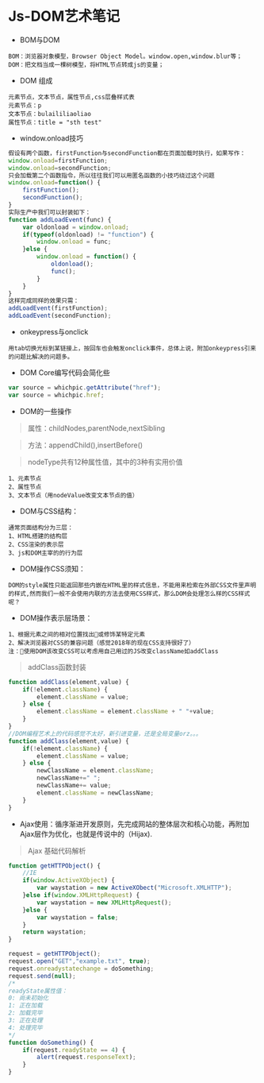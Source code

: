 # Js-DOM艺术笔记

* BOM与DOM
```
BOM：浏览器对象模型，Browser Object Model。window.open,window.blur等；
DOM：把文档当成一棵树模型，将HTML节点转成js的变量；
```

* DOM 组成
```
元素节点，文本节点，属性节点,css层叠样式表
元素节点：p
文本节点：bulaililiaoliao
属性节点：title = "sth test"
```

* window.onload技巧
```js
假设有两个函数，firstFunction与secondFunction都在页面加载时执行，如果写作：
window.onload=firstFunction;
window.onload=secondFunction;
只会加载第二个函数指令，所以往往我们可以用匿名函数的小技巧绕过这个问题
window.onload=function() {
    firstFunction();
    secondFunction();
}
实际生产中我们可以封装如下：
function addLoadEvent(func) {
    var oldonload = window.onload;
    if(typeof(oldonload) != "function") {
        window.onload = func;
    }else {
        window.onload = function() {
            oldonload();
            func();
        }
    }
}
这样完成同样的效果只需：
addLoadEvent(firstFunction);
addLoadEvent(secondFunction);
```

* onkeypress与onclick
```
用tab切换光标到某链接上，按回车也会触发onclick事件，总体上说，附加onkeypress引来的问题比解决的问题多。
```

* DOM Core编写代码会简化些
```js
var source = whichpic.getAttribute("href");
var source = whichpic.href;
```
* DOM的一些操作
>属性：childNodes,parentNode,nextSibling

>方法：appendChild(),insertBefore()

>nodeType共有12种属性值，其中的3种有实用价值
```
1、元素节点
2、属性节点
3、文本节点（用nodeValue改变文本节点的值）
``` 
* DOM与CSS结构：
```
通常页面结构分为三层：
1、HTML搭建的结构层
2、CSS渲染的表示层
3、js和DOM主宰的的行为层
```
* DOM操作CSS须知：
```
DOM的style属性只能返回那些内嵌在HTML里的样式信息，不能用来检索在外部CSS文件里声明的样式,然而我们一般不会使用内联的方法去使用CSS样式，那么DOM会处理怎么样的CSS样式呢？
```

* DOM操作表示层场景：
```
1、根据元素之间的相对位置找出或修饰某特定元素
2、解决浏览器对CSS的兼容问题（感觉2018年的现在CSS支持很好了）
注：使用DOM该改变CSS可以考虑用自己用过的JS改变className如addClass
```
>addClass函数封装
```js
function addClass(element,value) {
    if(!element.className) {
        element.className = value;
    } else {
        element.className = element.className + " "+value;
    }
}
//DOM编程艺术上的代码感觉不太好，新引进变量，还是全局变量orz。。。
function addClass(element,value) {
    if(!element.className) {
        element.className = value;
    } else {
        newClassName = element.className;
        newClassName+=" ";
        newClassName+= value;
        element.className = newClassName;
    }
}
```
* Ajax使用：循序渐进开发原则，先完成网站的整体层次和核心功能，再附加Ajax层作为优化，也就是传说中的（Hijax).
>Ajax 基础代码解析
```js
function getHTTPObject() {
    //IE
    if(window.ActiveXObject) {
        var waystation = new ActiveXObect("Microsoft.XMLHTTP");
    }else if(window.XMLHttpRequest) {
        var waystation = new XMLHttpRequest();
    }else {
        var waystation = false;
    }
    return waystation;
}

request = getHTTPObject();
request.open("GET","example.txt", true);
request.onreadystatechange = doSomething;
request.send(null);
/*
readyState属性值：
0: 尚未初始化
1: 正在加载
2: 加载完毕
3: 正在处理
4: 处理完毕
*/
function doSomething() {
    if(request.readyState == 4) {
        alert(request.responseText);
    }
}
```